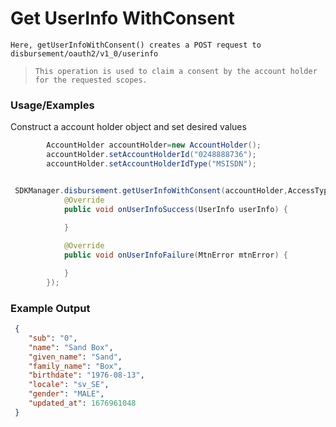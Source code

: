
# Get UserInfo WithConsent

`Here, getUserInfoWithConsent() creates a POST request to disbursement/oauth2/v1_0/userinfo`

> `This operation is used to claim a consent by the account holder for the requested scopes.`


### Usage/Examples

Construct a account holder object and set desired values

```java
        AccountHolder accountHolder=new AccountHolder();
        accountHolder.setAccountHolderId("0248888736");
        accountHolder.setAccountHolderIdType("MSISDN");

```

```java

 SDKManager.disbursement.getUserInfoWithConsent(accountHolder,AccessType.offline, "profile", new UserConsentInterface() {
            @Override
            public void onUserInfoSuccess(UserInfo userInfo) {
            
            }

            @Override
            public void onUserInfoFailure(MtnError mtnError) {

            }
        });
```


### Example Output

```json
 {
 	"sub": "0",
 	"name": "Sand Box",
 	"given_name": "Sand",
 	"family_name": "Box",
 	"birthdate": "1976-08-13",
 	"locale": "sv_SE",
 	"gender": "MALE",
 	"updated_at": 1676961048
 }

```


